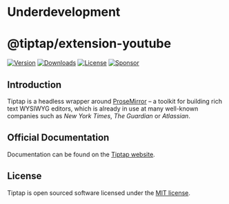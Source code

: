 # Underdevelopment


# @tiptap/extension-youtube

[![Version](https://img.shields.io/npm/v/@tiptap/extension-youtube.svg?label=version)](https://www.npmjs.com/package/@tiptap/extension-youtube)
[![Downloads](https://img.shields.io/npm/dm/@tiptap/extension-youtube.svg)](https://npmcharts.com/compare/tiptap?minimal=true)
[![License](https://img.shields.io/npm/l/@tiptap/extension-youtube.svg)](https://www.npmjs.com/package/@tiptap/extension-youtube)
[![Sponsor](https://img.shields.io/static/v1?label=Sponsor&message=%E2%9D%A4&logo=GitHub)](https://github.com/sponsors/ueberdosis)

## Introduction

Tiptap is a headless wrapper around [ProseMirror](https://ProseMirror.net) – a toolkit for building rich text WYSIWYG editors, which is already in use at many well-known companies such as *New York Times*, *The Guardian* or *Atlassian*.

## Official Documentation

Documentation can be found on the [Tiptap website](https://tiptap.dev).

## License

Tiptap is open sourced software licensed under the [MIT license](https://github.com/ueberdosis/tiptap/blob/main/LICENSE.md).
